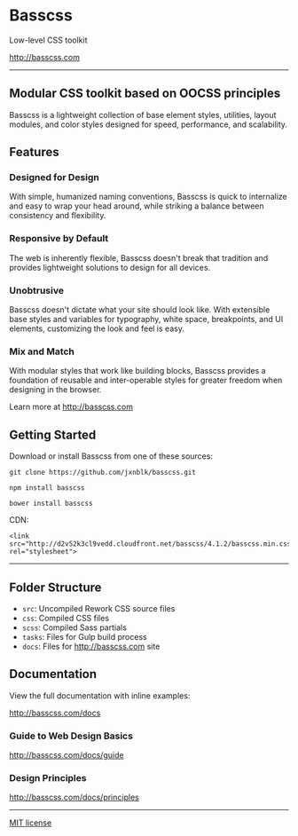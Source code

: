 # Basscss

Low-level CSS toolkit

http://basscss.com

---

## Modular CSS toolkit based on OOCSS principles

Basscss is a lightweight collection of base element styles, utilities, layout modules, and color styles designed for speed, performance, and scalability.

## Features

### Designed for Design
With simple, humanized naming conventions,
Basscss is quick to internalize and easy to wrap your head around,
while striking a balance between consistency and flexibility.

### Responsive by Default
The web is inherently flexible, Basscss doesn't break that tradition
and provides lightweight solutions to design for all devices.

### Unobtrusive
Basscss doesn't dictate what your site should look like.
With extensible base styles and variables for typography, white space, breakpoints, and UI elements,
customizing the look and feel is easy.

### Mix and Match
With modular styles that work like building blocks,
Basscss provides a foundation of reusable and inter-operable styles
for greater freedom when designing in the browser.

Learn more at http://basscss.com

## Getting Started
Download or install Basscss from one of these sources:

```
git clone https://github.com/jxnblk/basscss.git
```

```
npm install basscss
```

```
bower install basscss
```

CDN:
```
<link src="http://d2v52k3cl9vedd.cloudfront.net/basscss/4.1.2/basscss.min.css" rel="stylesheet">
```

---

## Folder Structure
- `src`: Uncompiled Rework CSS source files
- `css`: Compiled CSS files
- `scss`: Compiled Sass partials
- `tasks`: Files for Gulp build process
- `docs`: Files for http://basscss.com site


## Documentation
View the full documentation with inline examples:

http://basscss.com/docs

### Guide to Web Design Basics
http://basscss.com/docs/guide

### Design Principles
http://basscss.com/docs/principles

---

[MIT license](http://opensource.org/licenses/MIT)

